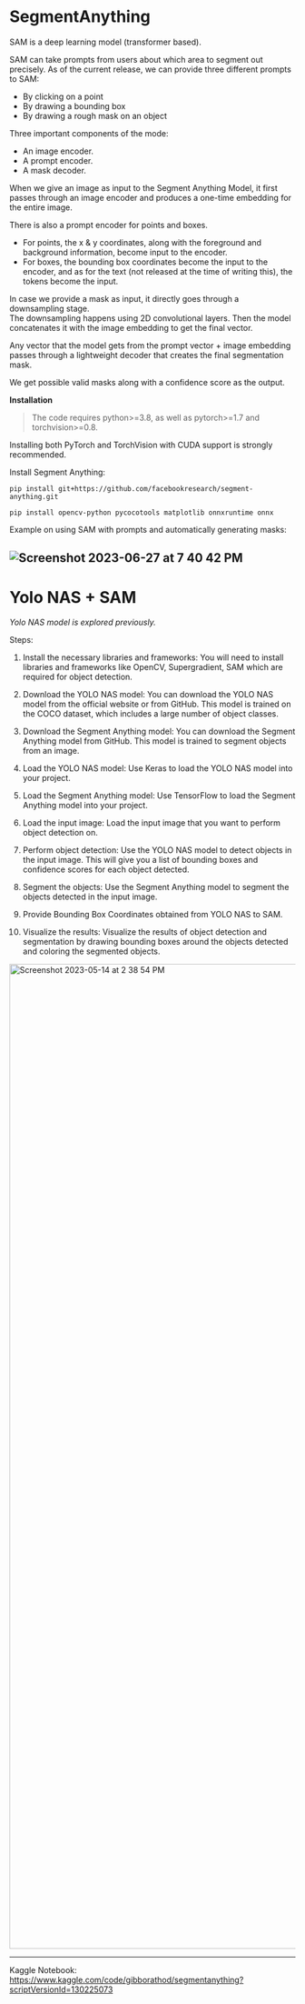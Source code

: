 # SegmentAnything

SAM is a deep learning model (transformer based). 

SAM can take prompts from users about which area to segment out precisely. As of the current release, we can provide three different prompts to SAM:

* By clicking on a point
* By drawing a bounding box
* By drawing a rough mask on an object


Three important components of the mode:

* An image encoder.
* A prompt encoder.
* A mask decoder.

When we give an image as input to the Segment Anything Model, it first passes through an image encoder and produces a one-time embedding for the entire image. 


There is also a prompt encoder for points and boxes. 

* For points, the x & y coordinates, along with the foreground and background information, become input to the encoder. 
* For boxes, the bounding box coordinates become the input to the encoder, and as for the text (not released at the time of writing this), the tokens become the input.

In case we provide a mask as input, it directly goes through a downsampling stage.\
The downsampling happens using 2D convolutional layers. Then the model concatenates it with the image embedding to get the final vector. 

Any vector that the model gets from the prompt vector + image embedding passes through a lightweight decoder that creates the final segmentation mask. 

We get possible valid masks along with a confidence score as the output.


**Installation**

> The code requires python>=3.8, as well as pytorch>=1.7 and torchvision>=0.8. 

Installing both PyTorch and TorchVision with CUDA support is strongly recommended.

Install Segment Anything:

  ` pip install git+https://github.com/facebookresearch/segment-anything.git `

  ` pip install opencv-python pycocotools matplotlib onnxruntime onnx `

Example on using SAM with prompts and automatically generating masks:

![Screenshot 2023-06-27 at 7 40 42 PM](https://github.com/RATHOD-SHUBHAM/SegmentAnything/assets/58945964/4c21c252-687d-4992-828b-a56278a6fb93)
---

# Yolo NAS + SAM

*Yolo NAS model is explored previously.*

Steps:

1. Install the necessary libraries and frameworks: You will need to install libraries and frameworks like OpenCV, Supergradient, SAM which are required for object detection.

2. Download the YOLO NAS model: You can download the YOLO NAS model from the official website or from GitHub. This model is trained on the COCO dataset, which includes a large number of object classes.

3. Download the Segment Anything model: You can download the Segment Anything model from GitHub. This model is trained to segment objects from an image.

4. Load the YOLO NAS model: Use Keras to load the YOLO NAS model into your project.

5. Load the Segment Anything model: Use TensorFlow to load the Segment Anything model into your project.

6. Load the input image: Load the input image that you want to perform object detection on.

7. Perform object detection: Use the YOLO NAS model to detect objects in the input image. This will give you a list of bounding boxes and confidence scores for each object detected.

8. Segment the objects: Use the Segment Anything model to segment the objects detected in the input image.

9. Provide Bounding Box Coordinates obtained from YOLO NAS to SAM.

10. Visualize the results: Visualize the results of object detection and segmentation by drawing bounding boxes around the objects detected and coloring the segmented objects.

<img width="1733" alt="Screenshot 2023-05-14 at 2 38 54 PM" src="https://github.com/RATHOD-SHUBHAM/OOD_YOLONAS_SAM/assets/58945964/1b031f8a-10f7-4392-ad59-7304bbe3df6c">


---

Kaggle Notebook: https://www.kaggle.com/code/gibborathod/segmentanything?scriptVersionId=130225073
